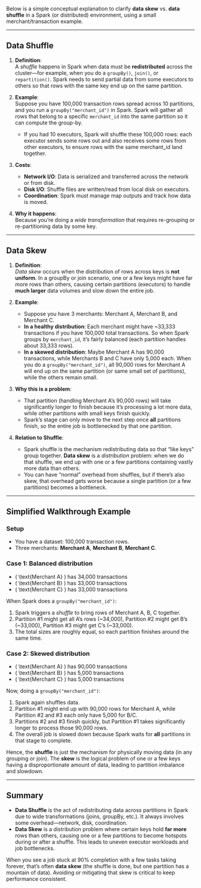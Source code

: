 Below is a simple conceptual explanation to clarify **data skew** vs. **data shuffle** in a Spark (or distributed) environment, using a small merchant/transaction example.

---

## Data Shuffle

1. **Definition**:  
   A _shuffle_ happens in Spark when data must be **redistributed** across the cluster—for example, when you do a `groupBy()`, `join()`, or `repartition()`. Spark needs to send partial data from some executors to others so that rows with the same key end up on the same partition.

2. **Example**:  
   Suppose you have 100,000 transaction rows spread across 10 partitions, and you run a `groupBy("merchant_id")` in Spark. Spark will gather all rows that belong to a specific `merchant_id` into the same partition so it can compute the group-by.  
   - If you had 10 executors, Spark will shuffle these 100,000 rows: each executor sends some rows out and also receives some rows from other executors, to ensure rows with the same merchant_id land together.

3. **Costs**:  
   - **Network I/O**: Data is serialized and transferred across the network or from disk.  
   - **Disk I/O**: Shuffle files are written/read from local disk on executors.  
   - **Coordination**: Spark must manage map outputs and track how data is moved.  

4. **Why it happens**:  
   Because you’re doing a _wide transformation_ that requires re-grouping or re-partitioning data by some key.

---

## Data Skew

1. **Definition**:  
   _Data skew_ occurs when the distribution of rows across keys is **not uniform**. In a groupBy or join scenario, one or a few keys might have far more rows than others, causing certain partitions (executors) to handle **much larger** data volumes and slow down the entire job.

2. **Example**:  
   - Suppose you have 3 merchants: Merchant A, Merchant B, and Merchant C.  
   - **In a healthy distribution**: Each merchant might have ~33,333 transactions if you have 100,000 total transactions. So when Spark groups by `merchant_id`, it’s fairly balanced (each partition handles about 33,333 rows).  
   - **In a skewed distribution**: Maybe Merchant A has 90,000 transactions, while Merchants B and C have only 5,000 each. When you do a `groupBy("merchant_id")`, all 90,000 rows for Merchant A will end up on the same partition (or same small set of partitions), while the others remain small.  

3. **Why this is a problem**:  
   - That partition (handling Merchant A’s 90,000 rows) will take significantly longer to finish because it’s processing a lot more data, while other partitions with small keys finish quickly.  
   - Spark’s stage can only move to the next step once **all** partitions finish, so the entire job is bottlenecked by that one partition.  

4. **Relation to Shuffle**:  
   - Spark shuffle is the mechanism redistributing data so that “like keys” group together. **Data skew** is a _distribution_ problem: when we do that shuffle, we end up with one or a few partitions containing vastly more data than others.  
   - You can have “normal” overhead from shuffles, but if there’s also skew, that overhead gets worse because a single partition (or a few partitions) becomes a bottleneck.

---

## Simplified Walkthrough Example

### Setup
- You have a dataset: 100,000 transaction rows.  
- Three merchants: **Merchant A**, **Merchant B**, **Merchant C**.

### Case 1: Balanced distribution
- \( \text{Merchant A} \) has 34,000 transactions  
- \( \text{Merchant B} \) has 33,000 transactions  
- \( \text{Merchant C} \) has 33,000 transactions  

When Spark does a `groupBy("merchant_id")`:
1. Spark triggers a _shuffle_ to bring rows of Merchant A, B, C together.  
2. Partition #1 might get all A’s rows (~34,000), Partition #2 might get B’s (~33,000), Partition #3 might get C’s (~33,000).  
3. The total sizes are roughly equal, so each partition finishes around the same time.

### Case 2: Skewed distribution
- \( \text{Merchant A} \) has 90,000 transactions  
- \( \text{Merchant B} \) has 5,000 transactions  
- \( \text{Merchant C} \) has 5,000 transactions  

Now, doing a `groupBy("merchant_id")`:
1. Spark again shuffles data.  
2. Partition #1 might end up with 90,000 rows for Merchant A, while Partition #2 and #3 each only have 5,000 for B/C.  
3. Partitions #2 and #3 finish quickly, but Partition #1 takes significantly longer to process those 90,000 rows.  
4. The overall job is slowed down because Spark waits for **all** partitions in that stage to complete.

Hence, the **shuffle** is just the mechanism for physically moving data (in any grouping or join). The **skew** is the logical problem of one or a few keys having a disproportionate amount of data, leading to partition imbalance and slowdown.

---

## Summary

- **Data Shuffle** is the act of redistributing data across partitions in Spark due to wide transformations (joins, groupBy, etc.). It always involves some overhead—network, disk, coordination.  
- **Data Skew** is a distribution problem where certain keys hold **far more** rows than others, causing one or a few partitions to become hotspots during or after a shuffle. This leads to uneven executor workloads and job bottlenecks.

When you see a job stuck at 90% completion with a few tasks taking forever, that’s often **data skew** (the shuffle is done, but one partition has a mountain of data). Avoiding or mitigating that skew is critical to keep performance consistent.